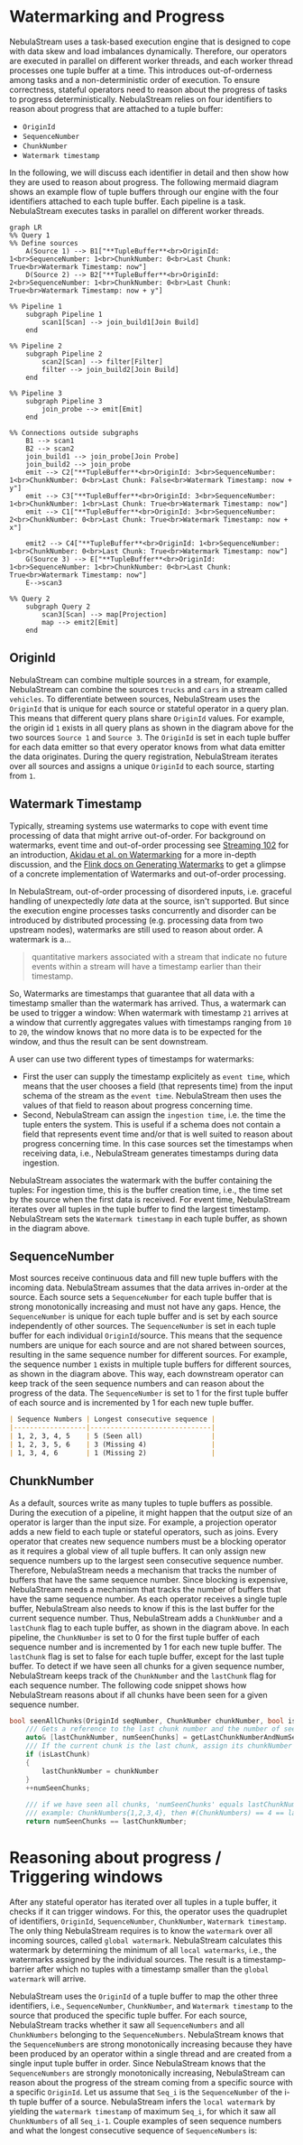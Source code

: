 # Watermarking and Progress

NebulaStream uses a task-based execution engine that is designed to cope with data skew and load imbalances dynamically.
Therefore, our operators are executed in parallel on different worker threads, and each worker thread processes one tuple buffer at a time.
This introduces out-of-orderness among tasks and a non-deterministic order of execution. 
To ensure correctness, stateful operators need to reason about the progress of tasks to progress deterministically.
NebulaStream relies on four identifiers to reason about progress that are attached to a tuple buffer:

- `OriginId`
- `SequenceNumber`
- `ChunkNumber`
- `Watermark timestamp`

In the following, we will discuss each identifier in detail and then show how they are used to reason about progress.
The following mermaid diagram shows an example flow of tuple buffers through our engine with the four identifiers attached to each tuple buffer.
Each pipeline is a task. NebulaStream executes tasks in parallel on different worker threads.

```mermaid
graph LR
%% Query 1
%% Define sources
    A(Source 1) --> B1["**TupleBuffer**<br>OriginId: 1<br>SequenceNumber: 1<br>ChunkNumber: 0<br>Last Chunk: True<br>Watermark Timestamp: now"]
    D(Source 2) --> B2["**TupleBuffer**<br>OriginId: 2<br>SequenceNumber: 1<br>ChunkNumber: 0<br>Last Chunk: True<br>Watermark Timestamp: now + y"]

%% Pipeline 1
    subgraph Pipeline 1
        scan1[Scan] --> join_build1[Join Build]
    end

%% Pipeline 2
    subgraph Pipeline 2
        scan2[Scan] --> filter[Filter]
        filter --> join_build2[Join Build]
    end

%% Pipeline 3
    subgraph Pipeline 3
        join_probe --> emit[Emit]
    end

%% Connections outside subgraphs
    B1 --> scan1
    B2 --> scan2
    join_build1 --> join_probe[Join Probe]
    join_build2 --> join_probe
    emit --> C2["**TupleBuffer**<br>OriginId: 3<br>SequenceNumber: 1<br>ChunkNumber: 0<br>Last Chunk: False<br>Watermark Timestamp: now + y"]
    emit --> C3["**TupleBuffer**<br>OriginId: 3<br>SequenceNumber: 1<br>ChunkNumber: 1<br>Last Chunk: True<br>Watermark Timestamp: now"]
    emit --> C1["**TupleBuffer**<br>OriginId: 3<br>SequenceNumber: 2<br>ChunkNumber: 0<br>Last Chunk: True<br>Watermark Timestamp: now + x"]

    emit2 --> C4["**TupleBuffer**<br>OriginId: 1<br>SequenceNumber: 1<br>ChunkNumber: 0<br>Last Chunk: True<br>Watermark Timestamp: now"]
    G(Source 3) --> E["**TupleBuffer**<br>OriginId: 1<br>SequenceNumber: 1<br>ChunkNumber: 0<br>Last Chunk: True<br>Watermark Timestamp: now"]
    E-->scan3

%% Query 2
    subgraph Query 2
        scan3[Scan] --> map[Projection]
        map --> emit2[Emit]
    end
```

## OriginId
NebulaStream can combine multiple sources in a stream, for example, NebulaStream can combine the sources `trucks` and `cars` in a stream called `vehicles`.
To differentiate between sources, NebulaStream uses the `OriginId` that is unique for each source or stateful operator in a query plan.
This means that different query plans share `OriginId` values. 
For example, the origin id `1` exists in all query plans as shown in the diagram above for the two sources `Source 1` and `Source 3`.
The `OriginId` is set in each tuple buffer for each data emitter so that every operator knows from what data emitter the data originates.
During the query registration, NebulaStream iterates over all sources and assigns a unique `OriginId` to each source, starting from `1`.


## Watermark Timestamp

Typically, streaming systems use watermarks to cope with event time processing of data that might arrive out-of-order.
For background on watermarks, event time and out-of-order processing see [Streaming 102](https://www.oreilly.com/radar/the-world-beyond-batch-streaming-102/) for an introduction,
[Akidau et al. on Watermarking](https://dl.acm.org/doi/abs/10.14778/3476311.3476389) for a more in-depth discussion,
and the [Flink docs on Generating Watermarks](https://nightlies.apache.org/flink/flink-docs-release-1.20/docs/dev/datastream/event-time/generating_watermarks/)
to get a glimpse of a concrete implementation of Watermarks and out-of-order processing.

In NebulaStream, out-of-order processing of disordered inputs, i.e. graceful handling of unexpectedly _late_ data at the source, isn't supported.
But since the execution engine processes tasks concurrently and disorder can be introduced by distributed processing (e.g. processing data from two upstream nodes), watermarks are still used to reason about order.
A watermark is a...

> quantitative markers associated with a stream that indicate no future events within a stream will have a timestamp earlier than their timestamp.

So, Watermarks are timestamps that guarantee that all data with a timestamp smaller than the watermark has arrived.
Thus, a watermark can be used to trigger a window: When watermark with timestamp `21` arrives at a window that currently aggregates values with timestamps ranging from `10` to `20`,
the window knows that no more data is to be expected for the window, and thus the result can be sent downstream.

A user can use two different types of timestamps for watermarks:
- First the user can supply the timestamp explicitely as `event time`,
  which means that the user chooses a field (that represents time) from the input schema of the stream as the `event time`.
  NebulaStream then uses the values of that field to reason about progress concerning time.
- Second, NebulaStream can assign the `ingestion time`, i.e. the time the tuple enters the system.
  This is useful if a schema does not contain a field that represents event time and/or that is well suited to reason about progress concerning time.
  In this case sources set the timestamps when receiving data, i.e., NebulaStream generates timestamps during data ingestion.

NebulaStream associates the watermark with the buffer containing the tuples:
For ingestion time, this is the buffer creation time, i.e., the time set by the source when the first data is received.
For event time, NebulaStream iterates over all tuples in the tuple buffer to find the largest timestamp.
NebulaStream sets the `Watermark timestamp` in each tuple buffer, as shown in the diagram above.

## SequenceNumber
Most sources receive continuous data and fill new tuple buffers with the incoming data.
NebulaStream assumes that the data arrives in-order at the source.
Each source sets a `SequenceNumber` for each tuple buffer that is strong monotonically increasing and must not have any gaps.
Hence, the `SequenceNumber` is unique for each tuple buffer and is set by each source independently of other sources.
The `SequenceNumber` is set in each tuple buffer for each individual `OriginId`/source.
This means that the sequence numbers are unique for each source and are not shared between sources, resulting in the same sequence number for different sources.
For example, the sequence number `1` exists in multiple tuple buffers for different sources, as shown in the diagram above.
This way, each downstream operator can keep track of the seen sequence numbers and can reason about the progress of the data.
The `SequenceNumber` is set to 1 for the first tuple buffer of each source and is incremented by 1 for each new tuple buffer.
```markdown
| Sequence Numbers | Longest consecutive sequence |
|------------------|------------------------------|
| 1, 2, 3, 4, 5    | 5 (Seen all)                 |
| 1, 2, 3, 5, 6    | 3 (Missing 4)                |
| 1, 3, 4, 6       | 1 (Missing 2)                |
```

## ChunkNumber
As a default, sources write as many tuples to tuple buffers as possible.
During the execution of a pipeline, it might happen that the output size of an operator is larger than the input size.
For example, a projection operator adds a new field to each tuple or stateful operators, such as joins.
Every operator that creates new sequence numbers must be a blocking operator as it requires a global view of all tuple buffers. It can only assign new sequence numbers up to the largest seen consecutive sequence number.
Therefore, NebulaStream needs a mechanism that tracks the number of buffers that have the same sequence number.
Since blocking is expensive, NebulaStream needs a mechanism that tracks the number of buffers that have the same sequence number. 
As each operator receives a single tuple buffer, NebulaStream also needs to know if this is the last buffer for the current sequence number.
Thus, NebulaStream adds a `ChunkNumber` and a `lastChunk` flag to each tuple buffer, as shown in the diagram above.
In each pipeline, the `ChunkNumber` is set to 0 for the first tuple buffer of each sequence number and is incremented by 1 for each new tuple buffer.
The `lastChunk` flag is set to false for each tuple buffer, except for the last tuple buffer.
To detect if we have seen all chunks for a given sequence number, NebulaStream keeps track of the `ChunkNumber` and the `lastChunk` flag for each sequence number.
The following code snippet shows how NebulaStream reasons about if all chunks have been seen for a given sequence number.
```c++
bool seenAllChunks(OriginId seqNumber, ChunkNumber chunkNumber, bool isLastChunk)
    /// Gets a reference to the last chunk number and the number of seen chunks for the given sequence number
    auto& [lastChunkNumber, numSeenChunks] = getLastChunkNumberAndNumSeenChunks(seqNumber);
    /// If the current chunk is the last chunk, assign its chunkNumber as the lastChunkNumber
    if (isLastChunk)
    {
        lastChunkNumber = chunkNumber
    }
    ++numSeenChunks;
    
    /// if we have seen all chunks, 'numSeenChunks' equals lastChunkNumber
    /// example: ChunkNumbers{1,2,3,4}, then #(ChunkNumbers) == 4 == lastChunkNumber
    return numSeenChunks == lastChunkNumber;
```


# Reasoning about progress / Triggering windows
After any stateful operator has iterated over all tuples in a tuple buffer, it checks if it can trigger windows.
For this, the operator uses the quadruplet of identifiers, `OriginId`, `SequenceNumber`, `ChunkNumber`, `Watermark timestamp`. 
The only thing NebulaStream requires is to know the `watermark` over all incoming sources, called `global watermark`.
NebulaStream calculates this watermark by determining the minimum of all `local watermarks`, i.e., the watermarks assigned by the individual sources.
The result is a timestamp-barrier after which no tuples with a timestamp smaller than the `global watermark` will arrive.

NebulaStream uses the `OriginId` of a tuple buffer to map the other three identifiers, i.e., `SequenceNumber`, `ChunkNumber`, and `Watermark timestamp` to the source that produced the specific tuple buffer.
For each source, NebulaStream tracks whether it saw all `SequenceNumbers` and all `ChunkNumbers` belonging to the `SequenceNumbers`.
NebulaStream knows that the `SequenceNumber`s are strong monotonically increasing because they have been produced by an operator within a single thread and are created from a single input tuple buffer in order.
Since NebulaStream knows that the `SequenceNumbers` are strongly monotonically increasing, NebulaStream can reason about the progress of the stream coming from a specific source with a specific `OriginId`.
Let us assume that `Seq_i` is the `SequenceNumber` of the i-th tuple buffer of a source.
NebulaStream infers the `local watermark` by yielding the `watermark timestamp` of maximum `Seq_i`, for which it saw all `ChunkNumbers` of all `Seq_i-1`.
Couple examples of seen sequence numbers and what the longest consecutive sequence of `SequenceNumbers` is:
